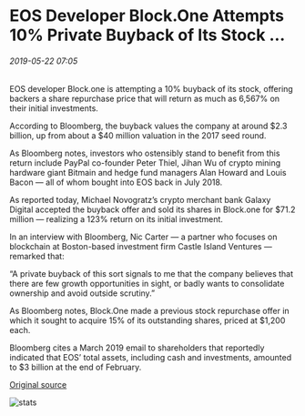 # EOS Developer Block.One Attempts 10% Private Buyback of Its Stock ...

###### 2019-05-22 07:05

EOS developer Block.one is attempting a 10% buyback of its stock, offering backers a share repurchase price that will return as much as 6,567% on their initial investments.

According to Bloomberg, the buyback values the company at around $2.3 billion, up from about a $40 million valuation in the 2017 seed round.

As Bloomberg notes, investors who ostensibly stand to benefit from this return include PayPal co-founder Peter Thiel, Jihan Wu of crypto mining hardware giant Bitmain and hedge fund managers Alan Howard and Louis Bacon — all of whom bought into EOS back in July 2018.

As reported today, Michael Novogratz’s crypto merchant bank Galaxy Digital accepted the buyback offer and sold its shares in Block.one for $71.2 million — realizing a 123% return on its initial investment.

In an interview with Bloomberg, Nic Carter — a partner who focuses on blockchain at Boston-based investment firm Castle Island Ventures — remarked that:

“A private buyback of this sort signals to me that the company believes that there are few growth opportunities in sight, or badly wants to consolidate ownership and avoid outside scrutiny.”

As Bloomberg notes, Block.One made a previous stock repurchase offer in which it sought to acquire 15% of its outstanding shares, priced at $1,200 each.

Bloomberg cites a March 2019 email to shareholders that reportedly indicated that EOS’ total assets, including cash and investments, amounted to $3 billion at the end of February.

[Original source](https://cointelegraph.com/news/eos-developer-blockone-attempts-10-private-buyback-of-its-stock)

![stats](https://c.statcounter.com/11760860/0/a89fa40b/1/ "stats")